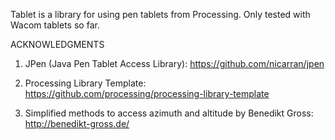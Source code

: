 Tablet is a library for using pen tablets from Processing. Only tested with Wacom tablets so far.

ACKNOWLEDGMENTS

1) JPen (Java Pen Tablet Access Library):
https://github.com/nicarran/jpen

2) Processing Library Template:
https://github.com/processing/processing-library-template

3) Simplified methods to access azimuth and altitude by Benedikt Gross: 
http://benedikt-gross.de/
